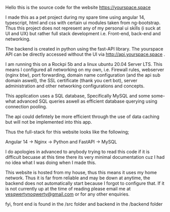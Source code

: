 Hello this is the source code for the website https://yourspace.space

I made this as a pet project during my spare time using angular 14, typescript, html and css with certain ui modules taken from ng-bootstrap. 
Thus this project does not represent any of my personal ui skills (i suck at UI and UX) but rather full stack development i.e. Front-end, back-end and networking.

The backend is created in python using the fast-API library. The yourspace API can be directly accessed without the UI via http://api.yourspace.space .

I am running this on a Rockpi 5b and a linux ubuntu 20.04 Server LTS. This means I configured all networking on my own, i.e. Firewall rules, webserver (nginx btw),
port forwarding, domain name configuration (and the api sub domain aswell), the SSL certificate (thank you cert bot), server administration and other networking configurations and concepts.

This application uses a SQL database, Specifically MySQL and some some-what advanced SQL queries aswell as efficient database querying using connection pooling.

The api could defintely be more efficient through the use of data caching but will not be implemented into this app.

Thus the full-stack for this website looks like the following;

Angular 14 -> Nginx -> Python and FastAPI -> MySQL

I do apologies in advanced to anybody trying to read this code if it is difficult becuase at this time there its very minimal documentation cuz I had no idea what I was doing when I made this.

This website is hosted from my house, thus this means it uses my home network. Thus it is far from reliable and may be down at anytime, the backend does not automatically start because I forgot to configure that.
If it is not currently up at the time of reading please email me at yesqwertynoqwerty@gmail.com or for any other enquiries.

fyi, front end is found in the /src folder and backend in the /backend folder
